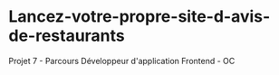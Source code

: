 # Lancez-votre-propre-site-d-avis-de-restaurants
Projet 7 - Parcours Développeur d'application Frontend - OC
